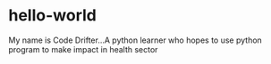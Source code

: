 # hello-world
My name is Code Drifter...A python learner who hopes to use python program to make impact in health sector
